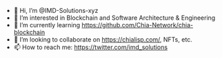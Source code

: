 - 👋 Hi, I’m @IMD-Solutions-xyz
- 👀 I’m interested in Blockchain and Software Architecture & Engineering
- 🌱 I’m currently learning https://github.com/Chia-Network/chia-blockchain
- 💞️ I’m looking to collaborate on https://chialisp.com/, NFTs, etc.
- 📫 How to reach me: https://twitter.com/imd_solutions

<!---
IMD-Solutions-xyz/IMD-Solutions-xyz is a ✨ special ✨ repository because its `README.md` (this file) appears on your GitHub profile.
You can click the Preview link to take a look at your changes.
--->
